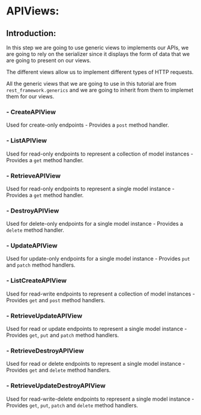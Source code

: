 # **APIViews:**

## **Introduction:**
In this step we are going to use generic views to implements our APIs, we are going to rely on the serializer since it displays the form of data that we are going to present on our views.

The different views allow us to implement different types of HTTP requests.

All the generic views that we are going to use in this tutorial are from `rest_framework.generics` and we are going to inherit from them to implemet them for our views.

### **- CreateAPIView**
Used for create-only endpoints - Provides a `post` method handler.

### **- ListAPIView**
Used for read-only endpoints to represent a collection of model instances - Provides a `get` method handler.

### **- RetrieveAPIView**
Used for read-only endpoints to represent a single model instance - Provides a `get` method handler.

### **- DestroyAPIView**
Used for delete-only endpoints for a single model instance - Provides a `delete` method handler.

### **- UpdateAPIView**
Used for update-only endpoints for a single model instance - Provides `put` and `patch` method handlers.

### **- ListCreateAPIView**
Used for read-write endpoints to represent a collection of model instances - Provides `get` and `post` method handlers.

### **- RetrieveUpdateAPIView**
Used for read or update endpoints to represent a single model instance - Provides `get`, `put` and `patch` method handlers.

### **- RetrieveDestroyAPIView**
Used for read or delete endpoints to represent a single model instance - Provides `get` and `delete` method handlers.

### **- RetrieveUpdateDestroyAPIView**
Used for read-write-delete endpoints to represent a single model instance - Provides `get`, `put`, `patch` and `delete` method handlers.